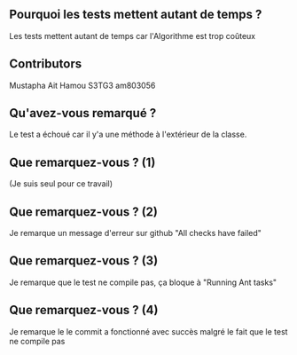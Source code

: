 ## Pourquoi les tests mettent autant de temps ?

Les tests mettent autant de temps car l'Algorithme est trop coûteux

## Contributors

Mustapha Ait Hamou S3TG3 am803056

## Qu'avez-vous remarqué ?

Le test a échoué car il y'a une méthode à l'extérieur de la classe.

## Que remarquez-vous ? (1)

(Je suis seul pour ce travail)

## Que remarquez-vous ? (2)

Je remarque un message d'erreur sur github "All checks have failed"

## Que remarquez-vous ? (3)

Je remarque que le test ne compile pas, ça bloque à "Running Ant tasks"

## Que remarquez-vous ? (4)

Je remarque le le commit a fonctionné avec succès malgré le fait que le test ne compile pas